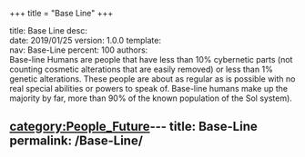 +++
title = "Base Line"
+++

title:		Base Line
desc:		
date:		2019/01/25
version:	1.0.0
template:	
nav:		Base-Line
percent:	100
authors:	
Base-line Humans are people that have less than 10% cybernetic parts
(not counting cosmetic alterations that are easily removed) or less than
1% genetic alterations. These people are about as regular as is possible
with no real special abilities or powers to speak of. Base-line humans
make up the majority by far, more than 90% of the known population of
the Sol system).

[category:People_Future](category:People_Future "wikilink")---
title: Base-Line
permalink: /Base-Line/
---

